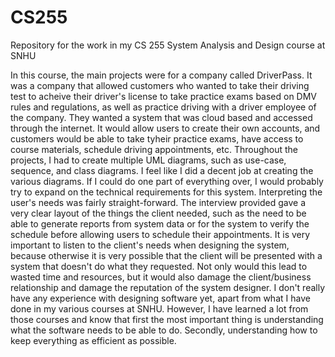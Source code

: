 # CS255
Repository for the work in my CS 255 System Analysis and Design course at SNHU

In this course, the main projects were for a company called DriverPass. It was a company that allowed customers who wanted to take their driving test to acheive their driver's license to take practice exams based on DMV rules and regulations, as well as practice driving with a driver employee of the company. They wanted a system that was cloud based and accessed through the internet. It would allow users to create their own accounts, and customers would be able to take tyheir practice exams, have access to course materials, schedule driving appointments, etc. Throughout the projects, I had to create multiple UML diagrams, such as use-case, sequence, and class diagrams. I feel like I did a decent job at creating the various diagrams. If I could do one part of everything over, I would probably try to expand on the technical requirements for this system. Interpreting the user's needs was fairly straight-forward. The interview provided gave a very clear layout of the things the client needed, such as the need to be able to generate reports from system data or for the system to verify the schedule before allowing users to schedule their appointments. It is very important to listen to the client's needs when designing the system, because otherwise it is very possible that the client will be presented with a system that doesn't do what they requested. Not only would this lead to wasted time and resources, but it would also damage the client/business relationship and damage the reputation of the system designer. I don't really have any experience with designing software yet, apart from what I have done in my various courses at SNHU. However, I have learned a lot from those courses and know that first the most important thing is understanding what the software needs to be able to do. Secondly, understanding how to keep everything as efficient as possible.

